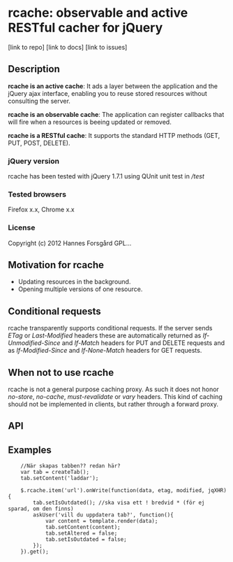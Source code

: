 rcache: observable and active RESTful cacher for jQuery
=======================================================

[link to repo]
[link to docs]
[link to issues]

Description
-----------

__rcache is an active cache__: It ads a layer between the application and the jQuery
ajax interface, enabling you to reuse stored resources without consulting
the server.

__rcache is an observable cache__: The application can register callbacks that will
fire when a resources is beeing updated or removed.

__rcache is a RESTful cache__: It supports the standard HTTP methods (GET, PUT, POST, DELETE).


### jQuery version ###
rcache has been tested with jQuery 1.7.1 using QUnit unit test in _/test_


### Tested browsers ###
Firefox x.x, Chrome x.x


### License ###
Copyright (c) 2012 Hannes Forsgård
GPL...


Motivation for rcache
---------------------
* Updating resources in the background.
* Opening multiple versions of one resource.


Conditional requests
--------------------
rcache transparently supports conditional requests. If the server sends _ETag_
or _Last-Modified_ headers these are automatically returned as
_If-Unmodified-Since_ and _If-Match_ headers for PUT and DELETE requests and as
_If-Modified-Since_ and _If-None-Match_ headers for GET requests.


When not to use rcache
----------------------
rcache is not a general purpose caching proxy. As such it does not honor 
_no-store_, _no-cache_, _must-revalidate_ or _vary_ headers. This kind of
caching should not be implemented in clients, but rather through a forward
proxy.


API
---

Examples
--------

        //När skapas tabben?? redan här?
        var tab = createTab();
        tab.setContent('laddar');

        $.rcache.item('url').onWrite(function(data, etag, modified, jqXHR){
            tab.setIsOutdated(); //ska visa ett ! bredvid * (för ej sparad, om den finns)
            askUser('vill du uppdatera tab?', function(){
                var content = template.render(data);
                tab.setContent(content);
                tab.setAltered = false;
                tab.setIsOutdated = false;
            });
        }).get();

